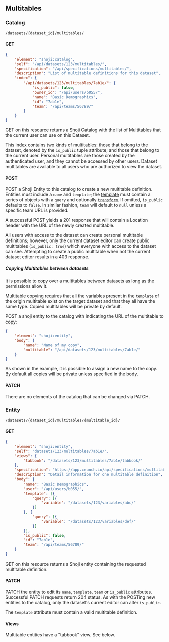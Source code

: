 ## Multitables

### Catalog

`/datasets/{dataset_id}/multitables/`

#### GET

```json
{
    "element": "shoji:catalog",
    "self": "/api/datasets/123/multitables/",
    "specification": "/api/specifications/multitables/",
    "description": "List of multitable definitions for this dataset",
    "index": {
        "/api/datasets/123/multitables/7ab1e/": {
            "is_public": false,
            "owner_id": "/api/users/b055/",
            "name": "Basic Demographics",
            "id": "7ab1e",
            "team": "/api/teams/56789/"
        }
    }
}
```

GET on this resource returns a Shoji Catalog with the list of Multitables that the
current user can use on this Dataset.

This index contains two kinds of multitables: those that belong to the dataset, denoted by the `is_public` tuple attribute; and those that belong to the current user. Personal multitables are those created by the authenticated user, and they cannot be accessed by other users. Dataset multitables are available to all users who are authorized to view the dataset.

#### POST

POST a Shoji Entity to this catalog to create a new multitable definition. 
Entities must include a `name` and `template`; the [template](#template-query) 
must contain a series of objects with a `query` and optionally 
[`transform`](#transforming-analyses-for-presentation). If omitted, `is_public` 
defaults to `false`. In similar fashion, `team` will default to `null` unless
a specific team URL is provided.

A successful POST yields a 201 response
that will contain a Location header with the URL of the newly created multitable.

All users with access to the dataset can create personal multitable definitions; 
however, only the current dataset editor can create public multitables 
(`is_public: true`) which everyone with access to the dataset can see. 
Attempting to create a public multitable when not the current dataset editor 
results in a 403 response.

##### Copying Multitables between datasets

It is possible to copy over a multitables between datasets as long as the 
permissions allow it.

Multitable copying requires that all the variables present in the `template`
of the origin multitable exist on the target dataset and that they all have
the same type. Copied multitables will be private by default.

POST a shoji entity to the catalog with indicating the URL of the multitable
to copy:

```json
{
    "element": "shoji:entity",
    "body": {
        "name": "Name of my copy",
        "multitable": "/api/datasets/123/multitables/7ab1e/"
    }
}
```

As shown in the example, it is possible to assign a new name to the copy.
By default all copies will be private unless specified in the body.

#### PATCH

There are no elements of the catalog that can be changed via PATCH.

### Entity

`/datasets/{dataset_id}/multitables/{multitable_id}/`

#### GET

```json
{
    "element": "shoji:entity",
    "self": "datasets/123/multitables/7ab1e/",
    "views": {
        "tabbook": "/datasets/123/multitables/7ab1e/tabbook/"
    },
    "specification": "https://app.crunch.io/api/specifications/multitables/",
    "description": "Detail information for one multitable definition",
    "body": {
        "name": "Basic Demographics",
        "user": "/api/users/b055/",
        "template": [{
            "query": [{
                "variable": "/datasets/123/variables/abc/"
            }]
        }, {
            "query": [{
                "variable": "/datasets/123/variables/def/"
            }]
        }],
        "is_public": false,
        "id": "7ab1e",
        "team": "/api/teams/56789/"
    }
}
```

GET on this resource returns a Shoji entity containing the requested multitable definition.

#### PATCH

PATCH the entity to edit its `name`, `template`, `team` or `is_public` attributes. Successful PATCH requests
return 204 status. As with the POSTing new entities to the catalog, only the dataset's current editor can alter `is_public`.

The `template` attribute must contain a valid multitable definition.

#### Views

Multitable entities have a "tabbook" view. See below.
